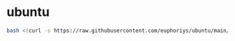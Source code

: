 # ubuntu
```bash
bash <(curl -s https://raw.githubusercontent.com/euphoriys/ubuntu/main/setup.sh)
```
